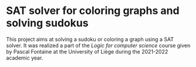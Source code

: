 # SAT solver for coloring graphs and solving sudokus
This project aims at solving a sudoku or coloring a graph using a SAT solver. It was realized a part of the *Logic for computer science* course given by Pascal Fontaine at the University of Liège during the 2021-2022 academic year. 
